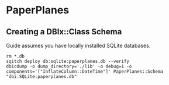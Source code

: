 # PaperPlanes

## Creating a DBIx::Class Schema

Guide assumes you have locally installed SQLite databases.

```
rm *.db
sqitch deploy db:sqlite:paperplanes.db --verify
dbicdump -o dump_directory='./lib' -o debug=1 -o components='["InflateColumn::DateTime"]' PaperPlanes::Schema "dbi:SQLite:paperplanes.db"
```
